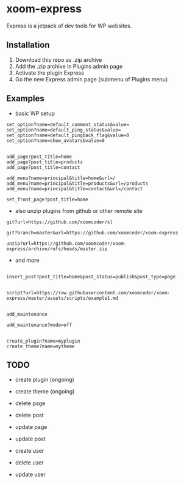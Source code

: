 # xoom-express

Express is a jetpack of dev tools for WP websites.

## Installation

1. Download this repo as .zip archive
2. Add the .zip archive in Plugins admin page
3. Activate the plugin Express
4. Go the new Express admin page (submenu of Plugins menu) 

## Examples


* basic WP setup 

```
set_option?name=default_comment_status&value=
set_option?name=default_ping_status&value=
set_option?name=default_pingback_flag&value=0
set_option?name=show_avatars&value=0


add_page?post_title=home
add_page?post_title=products
add_page?post_title=contact

add_menu?name=principal&title=home&url=/
add_menu?name=principal&title=products&url=/products
add_menu?name=principal&title=contact&url=/contact

set_front_page?post_title=home

```

* also unzip plugins from github or other remote site

```
git?url=https://github.com/xoomcoder/xl

git?branch=master&url=https://github.com/xoomcoder/xoom-express

unzip?url=https://github.com/xoomcoder/xoom-express/archive/refs/heads/master.zip

```

* and more

```

insert_post?post_title=home&post_status=publish&post_type=page


script?url=https://raw.githubusercontent.com/xoomcoder/xoom-express/master/assets/scripts/example1.md


add_maintenance

add_maintenance?mode=off


create_plugin?name=myplugin
create_theme?name=mytheme

```


## TODO

* create plugin     (ongoing)
* create theme      (ongoing)

* delete page
* delete post
* update page
* update post

* create user
* delete user
* update user



